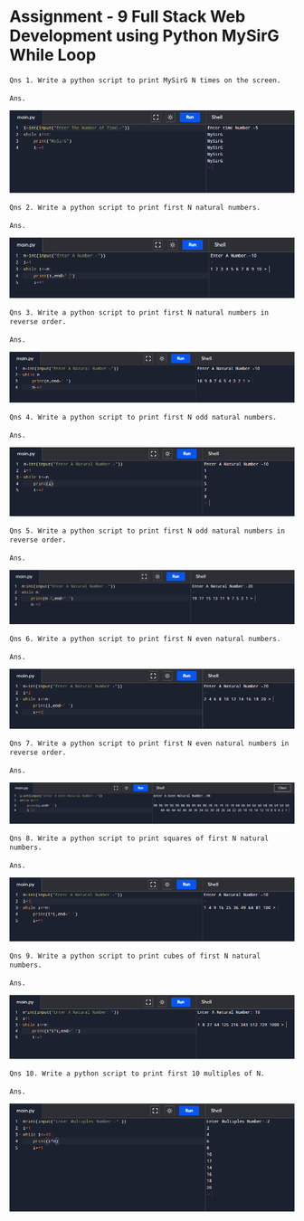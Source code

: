 # Assignment - 9 Full Stack Web Development using Python MySirG While Loop

    Qns 1. Write a python script to print MySirG N times on the screen.

    Ans.
![image 1](./assets/1.PNG)

    Qns 2. Write a python script to print first N natural numbers.

    Ans.
![image 2](./assets/2.PNG)

    Qns 3. Write a python script to print first N natural numbers in reverse order.

    Ans.
![image 3](./assets/3.PNG)

    Qns 4. Write a python script to print first N odd natural numbers.

    Ans.

![image 4](./assets/4.PNG)

    Qns 5. Write a python script to print first N odd natural numbers in reverse order.

    Ans.
![image 5](./assets/5.PNG)

    Qns 6. Write a python script to print first N even natural numbers.

    Ans.
![image 6](./assets/6.PNG)

    Qns 7. Write a python script to print first N even natural numbers in reverse order.

    Ans.
![image 7](./assets/7.PNG)

    Qns 8. Write a python script to print squares of first N natural numbers.

    Ans.
![image 8](./assets/8.PNG)

    Qns 9. Write a python script to print cubes of first N natural numbers.

    Ans.
![image 9](./assets/9.PNG)

    Qns 10. Write a python script to print first 10 multiples of N.

    Ans.
![image 10](./assets/10.PNG)
